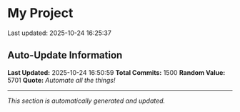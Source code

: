 # My Project


Last updated: 2025-10-24 16:25:37



































































































































































































































































































































































































































































































































































































































































































































































































































































































































































































































































































































































































































































































































































































































































































































































































































































































































































































































































































































































## Auto-Update Information

**Last Updated:** 2025-10-24 16:50:59
**Total Commits:** 1500
**Random Value:** 5701
**Quote:** _Automate all the things!_

---
_This section is automatically generated and updated._